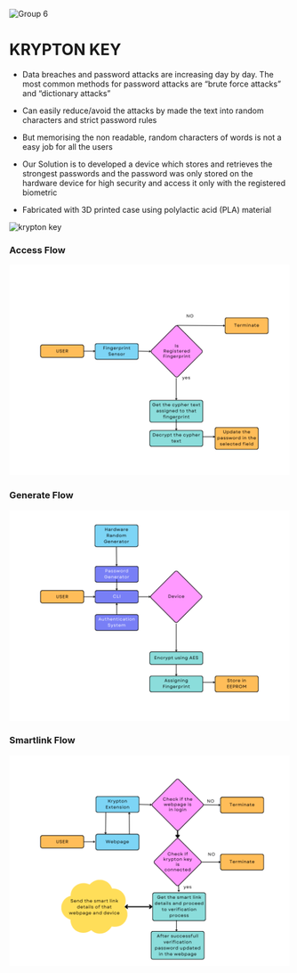 ![Group 6](https://user-images.githubusercontent.com/72194811/218407346-1f886138-f0f6-416f-9391-bfdd051aec0a.png)

# KRYPTON KEY

- Data breaches and password attacks are increasing day by day. The most common methods for password attacks are “brute force attacks” and “dictionary attacks”

- Can easily reduce/avoid the attacks by made the text into random characters and strict password rules

- But memorising the non readable, random characters of words is not a easy job for all the users

- Our Solution is to developed a device which stores and retrieves the strongest passwords and the password was only stored on the hardware device for high security and access it only with the registered biometric

- Fabricated with 3D printed case using polylactic acid (PLA) material

![krypton key](./images/kryptonkey.jpg)

### Access Flow

![access flow](./images/access-flow.png)

### Generate Flow

![generate flow](/images/generate-flow.png)

### Smartlink Flow

![smartlink flow](/images/smartlink-flow.png)
